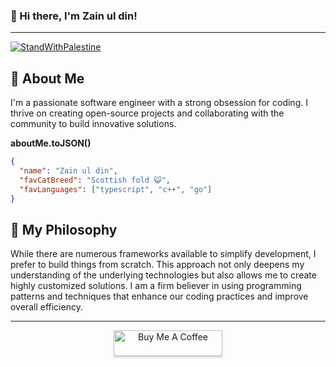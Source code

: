 ### 👋 Hi there, I'm Zain ul din!

----

[![StandWithPalestine](https://github.com/Safouene1/support-palestine-banner/blob/master/StandWithPalestine.svg)](https://github.com/Safouene1/support-palestine-banner) 

## 👦 About Me

I'm a passionate software engineer with a strong obsession for coding. I thrive on creating open-source projects and collaborating with the community to build innovative solutions. 

**aboutMe.toJSON()**
```json
{
  "name": "Zain ul din",
  "favCatBreed": "Scottish fold 😺",
  "favLanguages": ["typescript", "c++", "go"]
}
```

## 🧠 My Philosophy

While there are numerous frameworks available to simplify development, I prefer to build things from scratch. This approach not only deepens my understanding of the underlying technologies but also allows me to create highly customized solutions. I am a firm believer in using programming patterns and techniques that enhance our coding practices and improve overall efficiency.


----


<div align="center">
<a href="https://www.buymeacoffee.com/zainuldin" target="_blank"><img src="https://www.buymeacoffee.com/assets/img/custom_images/orange_img.png" alt="Buy Me A Coffee" style="height: 41px !important;width: 174px !important;box-shadow: 0px 3px 2px 0px rgba(190, 190, 190, 0.5) !important;-webkit-box-shadow: 0px 3px 2px 0px rgba(190, 190, 190, 0.5) !important;" ></a>

</div>
